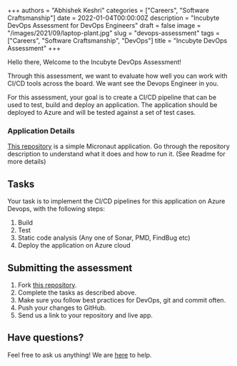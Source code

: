 +++
authors = "Abhishek Keshri"
categories = ["Careers", "Software Craftsmanship"]
date = 2022-01-04T00:00:00Z
description = "Incubyte DevOps Assessment for DevOps Engineers"
draft = false
image = "/images/2021/09/laptop-plant.jpg"
slug = "devops-assessment"
tags = ["Careers", "Software Craftsmanship", "DevOps"]
title = "Incubyte DevOps Assessment"
+++

Hello there, Welcome to the Incubyte DevOps Assessment!

Through this assessment, we want to evaluate how well you can work with CI/CD tools across the board.
We want see the Devops Engineer in you.

For this assessment, your goal is to create a CI/CD pipeline that can be used to test, build and deploy an application.
The application should be deployed to Azure and will be tested against a set of test cases.

### Application Details

[This repository](https://github.com/incubyte/ci-cd-kata/) is a simple Micronaut application.
Go through the repository description to understand what it does and how to run it. (See Readme for more details)

## Tasks

Your task is to implement the CI/CD pipelines for this application on Azure Devops, with the following steps:

1. Build
2. Test
3. Static code analysis (Any one of Sonar, PMD, FindBug etc)
4. Deploy the application on Azure cloud

## Submitting the assessment

1. Fork [this repository](https://github.com/incubyte/ci-cd-kata/).
2. Complete the tasks as described above.
3. Make sure you follow best practices for DevOps, git and commit often.
4. Push your changes to GitHub.
5. Send us a link to your repository and live app.

## Have questions?

Feel free to ask us anything! We are [here](mailto:careers@incubyte.co) to help.
